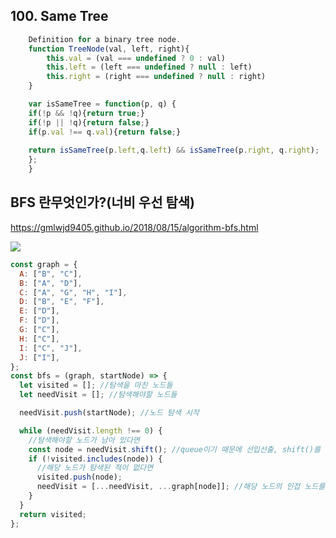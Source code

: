 ## 100. Same Tree

```javascript
    Definition for a binary tree node.
    function TreeNode(val, left, right){
        this.val = (val === undefined ? 0 : val)
        this.left = (left === undefined ? null : left)
        this.right = (right === undefined ? null : right)
    }

    var isSameTree = function(p, q) {
    if(!p && !q){return true;}
    if(!p || !q){return false;}
    if(p.val !== q.val){return false;}
    
    return isSameTree(p.left,q.left) && isSameTree(p.right, q.right);
    };
    }
```

## BFS 란무엇인가?(너비 우선 탐색)

https://gmlwjd9405.github.io/2018/08/15/algorithm-bfs.html

<img src = "https://www.fun-coding.org/00_Images/BFSDFS.png" />

```javascript
const graph = {
  A: ["B", "C"],
  B: ["A", "D"],
  C: ["A", "G", "H", "I"],
  D: ["B", "E", "F"],
  E: ["D"],
  F: ["D"],
  G: ["C"],
  H: ["C"],
  I: ["C", "J"],
  J: ["I"],
};
const bfs = (graph, startNode) => {
  let visited = []; //탐색을 마친 노드들
  let needVisit = []; //탐색해야할 노드들

  needVisit.push(startNode); //노드 탐색 시작

  while (needVisit.length !== 0) {
    //탐색해야할 노드가 남아 있다면
    const node = needVisit.shift(); //queue이기 때문에 선입선출, shift()를 사용한다.
    if (!visited.includes(node)) {
      //해당 노드가 탐색된 적이 없다면
      visited.push(node);
      needVisit = [...needVisit, ...graph[node]]; //해당 노드의 인접 노드를 nnedVisit에 추가하여 새로운 배열 생성
    }
  }
  return visited;
};
```
